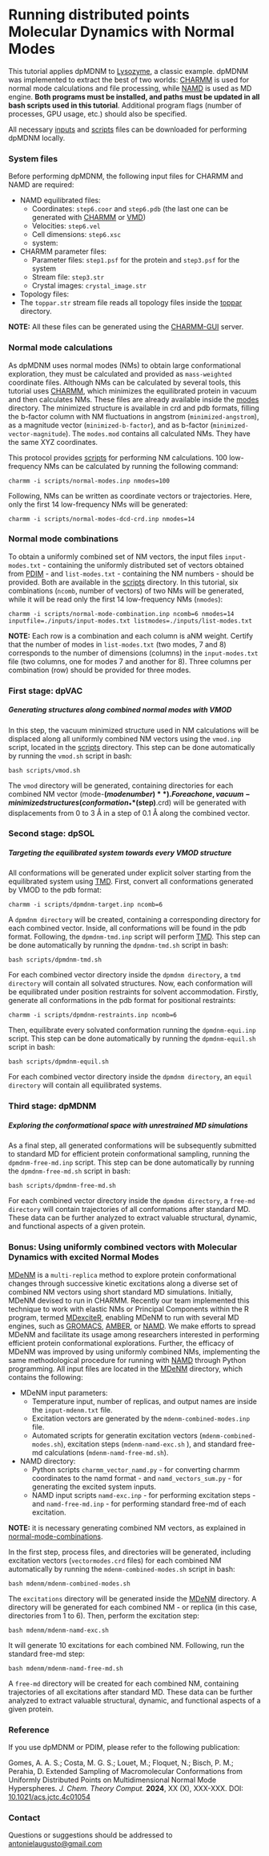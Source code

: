 # Running distributed points Molecular Dynamics with Normal Modes

This tutorial applies dpMDNM to [Lysozyme](https://www.rcsb.org/structure/3LZT), a classic example.
dpMDNM was implemented to extract the best of two worlds: [CHARMM](https://www.charmm.org/) is used for normal mode calculations and file processing, while [NAMD](http://www.ks.uiuc.edu/Research/namd/) is used as MD engine. **Both programs must be installed, and paths must be updated in all bash scripts used in this tutorial**. Additional program flags (number of processes, GPU usage, etc.) should also be specified.

All necessary [inputs](https://github.com/antonielgomes/dpMDNM/tree/main/tutorial/inputs) and [scripts](https://github.com/antonielgomes/dpMDNM/tree/main/tutorial/scripts) files can be downloaded for performing dpMDNM locally.

### System files
Before performing dpMDNM, the following input files for CHARMM and NAMD are required:
- NAMD equilibrated files:
  - Coordinates: `step6.coor` and `step6.pdb` (the last one can be generated with [CHARMM](https://www.charmm.org/) or [VMD](https://www.ks.uiuc.edu/Research/vmd/))
  - Velocities: `step6.vel`
  - Cell dimensions: `step6.xsc`
  - system:
- CHARMM parameter files:
  - Parameter files: `step1.psf` for the protein and `step3.psf` for the system
  - Stream file: `step3.str`
  - Crystal images: `crystal_image.str`
 - Topology files:
  -  The `toppar.str` stream file reads all topology files inside the [toppar](https://github.com/antonielgomes/dpMDNM/tree/main/tutorial/toppar/) directory.

**NOTE:** All these files can be generated using the [CHARMM-GUI](https://www.charmm-gui.org/) server.

### Normal mode calculations
As dpMDNM uses normal modes (NMs) to obtain large conformational exploration, they must be calculated and provided as `mass-weighted` coordinate files. Although NMs can be calculated by several tools, this tutorial uses [CHARMM](https://www.charmm.org/), which minimizes the equilibrated protein in vacuum and then calculates NMs. These files are already available inside the [modes](https://github.com/antonielgomes/dpMDNM/tree/main/tutorial/modes) directory.
The minimized structure is available in crd and pdb formats, filling the b-factor column with NM fluctuations in angstrom (`minimized-angstrom`), as a magnitude vector (`minimized-b-factor`), and as b-factor (`minimized-vector-magnitude`). The `modes.mod` contains all calculated NMs. They have the same XYZ coordinates.

This protocol provides [scripts](https://github.com/antonielgomes/dpMDNM/tree/main/tutorial/scripts) for performing NM calculations.
100 low-frequency NMs can be calculated by running the following command:
```
charmm -i scripts/normal-modes.inp nmodes=100
```
Following, NMs can be written as coordinate vectors or trajectories. Here, only the first 14 low-frequency NMs will be generated:
```
charmm -i scripts/normal-modes-dcd-crd.inp nmodes=14
```
### Normal mode combinations
To obtain a uniformly combined set of NM vectors, the input files `input-modes.txt` - containing the uniformly distributed set of vectors obtained from [PDIM](https://github.com/antonielgomes/dpMDNM/tree/main/PDIM) - and `list-modes.txt` - containing the NM numbers - should be provided. Both are available in the [scripts](https://github.com/antonielgomes/dpMDNM/tree/main/tutorial/scripts) directory.
In this tutorial, six combinations (`ncomb`, number of vectors) of two NMs will be generated, while it will be read only the first 14 low-frequency NMs (`nmodes`):
```
charmm -i scripts/normal-mode-combination.inp ncomb=6 nmodes=14 inputfile=./inputs/input-modes.txt listmodes=./inputs/list-modes.txt 
```
**NOTE:** Each row is a combination and each column is aNM weight. Certify that the number of modes in `list-modes.txt` (two modes, 7 and 8) corresponds to the number of dimensions (columns) in the `input-modes.txt` file (two columns, one for modes 7 and another for 8). Three columns per combination (row) should be provided for three modes.

### First stage: dpVAC
##### Generating structures along combined normal modes with VMOD
In this step, the vacuum minimized structure used in NM calculations will be displaced along all uniformly combined NM vectors using the `vmod.inp` script, located in the [scripts](https://github.com/antonielgomes/dpMDNM/tree/main/tutorial/scripts) directory. This step can be done automatically by running the `vmod.sh` script in bash:
```
bash scripts/vmod.sh
```
The `vmod` directory will be generated, containing directories for each combined NM vector (mode-**$(mode number)**). For each one, vacuum-minimized structures (conformation_**$(step)**.crd) will be generated with displacements from 0 to 3 Å in a step of 0.1 Å along the combined vector.

### Second stage: dpSOL
##### Targeting the equilibrated system towards every VMOD structure
All conformations will be generated under explicit solver starting from the equilibrated system using [TMD](https://doi.org/10.1080/08927029308022170). First, convert all conformations generated by VMOD to the pdb format:
```
charmm -i scripts/dpmdnm-target.inp ncomb=6
```
A `dpmdnm directory` will be created, containing a corresponding directory for each combined vector. Inside, all conformations will be found in the pdb format. Following, the `dpmdnm-tmd.inp` script will perform [TMD](https://doi.org/10.1080/08927029308022170). This step can be done automatically by running the `dpmdnm-tmd.sh` script in bash:
```
bash scripts/dpmdnm-tmd.sh
```
For each combined vector directory inside the `dpmdnm directory`, a `tmd directory` will contain all solvated structures.
Now, each conformation will be equilibrated under position restraints for solvent accommodation. Firstly, generate all conformations in the pdb format for positional restraints:
```
charmm -i scripts/dpmdnm-restraints.inp ncomb=6
```
Then, equilibrate every solvated conformation running the `dpmdnm-equi.inp` script. This step can be done automatically by running the `dpmdnm-equil.sh` script in bash:
```
bash scripts/dpmdnm-equil.sh
```
For each combined vector directory inside the `dpmdnm directory`, an `equil directory` will contain all equilibrated systems.

### Third stage: dpMDNM
##### Exploring the conformational space with unrestrained MD simulations
As a final step, all generated conformations will be subsequently submitted to standard MD for efficient protein conformational sampling, running the `dpmdnm-free-md.inp` script. This step can be done automatically by running the `dpmdnm-free-md.sh` script in bash:
```
bash scripts/dpmdnm-free-md.sh
```
For each combined vector directory inside the `dpmdnm directory`, a `free-md directory` will contain trajectories of all conformations after standard MD. These data can be further analyzed to extract valuable structural, dynamic, and functional aspects of a given protein.

### Bonus: Using uniformly combined vectors with Molecular Dynamics with excited Normal Modes

[MDeNM](https://doi.org/10.1021/acs.jctc.5b00003) is a `multi-replica` method to explore protein conformational changes through successive kinetic excitations along a diverse set of combined NM vectors using short standard MD simulations. Initially, MDeNM devised to run in CHARMM. Recently our team implemented this technique to work with elastic NMs or Principal Components within the R program, termed [MDexciteR](https://doi.org/10.1021/acs.jctc.2c00599), enabling MDeNM to run with several MD engines, such as [GROMACS](https://www.gromacs.org/), [AMBER](https://ambermd.org/), or [NAMD](http://www.ks.uiuc.edu/Research/namd/). We make efforts to spread MDeNM and facilitate its usage among researchers interested in performing efficient protein conformational explorations.
Further, the efficacy of MDeNM was improved by using uniformly combined NMs, implementing the same methodological procedure for running with [NAMD](http://www.ks.uiuc.edu/Research/namd/) through Python programming. All input files are located in the [MDeNM](https://github.com/antonielgomes/dpMDNM/tree/main/tutorial/mdenm) directory, which contains the following:
- MDeNM input parameters:
  - Temperature input, number of replicas, and output names are inside the `input-mdenm.txt` file.
  - Excitation vectors are generated by the `mdenm-combined-modes.inp` file.
  - Automated scripts for generatin excitation vectors (`mdenm-combined-modes.sh`), excitation steps (`mdenm-namd-exc.sh` ), and standard free-md calculations (`mdenm-namd-free-md.sh`).
- NAMD directory:
  - Python scripts `charmm_vector_namd.py` - for converting charmm coordinates to the namd format - and `namd_vectors_sum.py` - for generating the excited system inputs.
  - NAMD input scripts `namd-exc.inp` - for performing excitation steps - and `namd-free-md.inp` - for performing standard free-md of each excitation.

**NOTE:** it is necessary generating combined NM vectors, as explained in [normal-mode-combinations](https://github.com/antonielgomes/dpMDNM/tree/main/tutorial#normal-mode-combinations).

In the first step, process files, and directories will be generated, including excitation vectors (`vectormodes.crd` files) for each combined NM automatically by running the `mdenm-combined-modes.sh` script in bash:
```
bash mdenm/mdenm-combined-modes.sh
```
The `excitations` directory will be generated inside the [MDeNM](https://github.com/antonielgomes/dpMDNM/tree/main/tutorial/mdenm) directory. A directory will be generated for each combined NM - or replica (in this case, directories from 1 to 6).
Then, perform the excitation step:
```
bash mdenm/mdenm-namd-exc.sh
```
It will generate 10 excitations for each combined NM.
Following, run the standard free-md step:
```
bash mdenm/mdenm-namd-free-md.sh
```
A `free-md` directory will be created for each combined NM, containing trajectories of all excitations after standard MD. These data can be further analyzed to extract valuable structural, dynamic, and functional aspects of a given protein.

### Reference
If you use dpMDNM or PDIM, please refer to the following publication:

Gomes, A. A. S.; Costa, M. G. S.; Louet, M.; Floquet, N.; Bisch, P. M.; Perahia, D. Extended Sampling of Macromolecular Conformations from Uniformly Distributed Points on Multidimensional Normal Mode Hyperspheres.  _J. Chem. Theory Comput._ **2024**, XX (X), XXX-XXX. DOI: [10.1021/acs.jctc.4c01054](https://doi.org/10.1021/acs.jctc.4c01054)

### Contact
Questions or suggestions should be addressed to antonielaugusto@gmail.com
